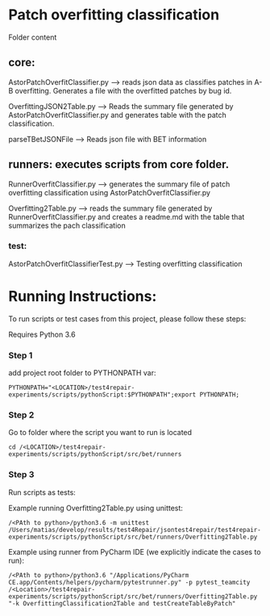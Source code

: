 # Patch overfitting classification

Folder content

## core:

AstorPatchOverfitClassifier.py --> reads json data as classifies patches in A-B overfitting. Generates a file with the overfitted patches by bug id.

OverfittingJSON2Table.py --> Reads the summary file generated by AstorPatchOverfitClassifier.py and generates table with the patch classification.

parseTBetJSONFile --> Reads json file with BET information

## runners: executes scripts from core folder.

RunnerOverfitClassifier.py --> generates the summary file of patch overfitting classification using AstorPatchOverfitClassifier.py

Overfitting2Table.py --> reads the summary file generated by RunnerOverfitClassifier.py and creates a readme.md with the table that summarizes the pach classification

### test:

AstorPatchOverfitClassifierTest.py --> Testing overfitting classification

# Running Instructions:

To run scripts or test cases from this project, please follow these steps:

Requires Python 3.6

### Step 1

add project root folder to PYTHONPATH var:

```PYTHONPATH="<LOCATION>/test4repair-experiments/scripts/pythonScript:$PYTHONPATH";export PYTHONPATH;```

### Step 2

Go to folder where the script you want to run is located

```cd /<LOCATION>/test4repair-experiments/scripts/pythonScript/src/bet/runners```



### Step 3

Run scripts as tests:

Example running Overfitting2Table.py using unittest:

```/<PAth to python>/python3.6 -m unittest /Users/matias/develop/results/test4Repair/jsontest4repair/test4repair-experiments/scripts/pythonScript/src/bet/runners/Overfitting2Table.py```

Example using runner from PyCharm IDE (we explicitly indicate the cases to run):

```/<PAth to python>/python3.6 "/Applications/PyCharm CE.app/Contents/helpers/pycharm/pytestrunner.py" -p pytest_teamcity /<Location>/test4repair-experiments/scripts/pythonScript/src/bet/runners/Overfitting2Table.py "-k OverfittingClassification2Table and testCreateTableByPatch"```
